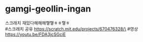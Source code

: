 # gamgi-geollin-ingan
스크래치 재밌다해해해햏햏ㅎㅎ햏ㅎ\
#스크래치 공유
https://scratch.mit.edu/projects/670476328/\
#영상
https://youtu.be/FDA3jcSGciE
